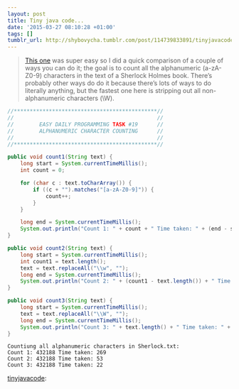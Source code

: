 ```yaml
---
layout: post
title: Tiny java code...
date: '2015-03-27 08:10:28 +01:00'
tags: []
tumblr_url: http://shybovycha.tumblr.com/post/114739833891/tinyjavacode-this-one-was-super-easy-so-i-did-a
---
```


<blockquote><p><a href="http://www.reddit.com/r/dailyprogrammer/comments/qlwrc/372012_challenge_19_easy/" rel="noreferrer">This one</a> was super easy so I did a quick comparison of a couple of ways you can do it; the goal is to count all the alphanumeric (a-zA-Z0-9) characters in the text of a Sherlock Holmes book. There’s probably other ways do do it because there’s lots of ways to do literally anything, but the fastest one here is stripping out all non-alphanumeric characters (\W).</p></blockquote>

```java
//*********************************************//
//                                             //
//        EASY DAILY PROGRAMMING TASK #19      //
//        ALPHANUMERIC CHARACTER COUNTING      //
//                                             //
//*********************************************//

public void count1(String text) {
    long start = System.currentTimeMillis();
    int count = 0;

    for (char c : text.toCharArray()) {
        if ((c + "").matches("[a-zA-Z0-9]")) {
            count++;
        }
    }

    long end = System.currentTimeMillis();
    System.out.println("Count 1: " + count + " Time taken: " + (end - start));
}

public void count2(String text) {
    long start = System.currentTimeMillis();
    int count1 = text.length();
    text = text.replaceAll("\\w", "");
    long end = System.currentTimeMillis();
    System.out.println("Count 2: " + (count1 - text.length()) + " Time taken: " + (end - start));
}

public void count3(String text) {
    long start = System.currentTimeMillis();
    text = text.replaceAll("\\W", "");
    long end = System.currentTimeMillis();
    System.out.println("Count 3: " + text.length() + " Time taken: " + (end - start));
}
```

```
Countiung all alphanumeric characters in Sherlock.txt:
Count 1: 432188 Time taken: 269
Count 2: 432188 Time taken: 53
Count 3: 432188 Time taken: 22
```

<a href="http://tinyjavacode.tumblr.com/post/114715031583/this-one-was-super-easy-so-i-did-a-quick" class="tumblr_blog">tinyjavacode</a>:
